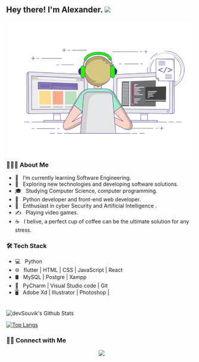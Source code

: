 <h2> Hey there! I'm Alexander. <img src="https://github.com/souvikguria98/souvikguria98/blob/master/Hi.gif" width="25"></h2>
<img align="right" alt="GIF" src="https://raw.githubusercontent.com/devSouvik/devSouvik/master/gif3.gif" width="500"/>

<h3> 👨🏻‍💻 About Me </h3>

- 🔭 &nbsp; I’m currently learning Software Engineering.
- 🤔 &nbsp; Exploring new technologies and developing software solutions.
- 🎓 &nbsp; Studying Computer Science, computer programming.
- 💼 &nbsp; Python developer and front-end web developer.
- 🌱 &nbsp; Enthusiast in cyber Security and Artificial Intelligence .
- ✍️ &nbsp; Playing video games.
- ☕ &nbsp; I belive, a perfect cup of coffee can be the ultimate solution for any stress. 

<h3>🛠 Tech Stack</h3>

- 💻 &nbsp; Python 
- 🌐 &nbsp; flutter | HTML | CSS | JavaScript | React  
- 🛢 &nbsp; MySQL | Postgre | Xampp
- 🔧 &nbsp; PyCharm | Visual Studio code | Git
- 🖥 &nbsp; Adobe Xd | Illustrator | Photoshop | 

<br>

<img align="center" src="https://github-readme-stats.vercel.app/api?username=AlexanderIvanofff&include_all_commits=true&count_private=true&show_icons=true&line_height=20&title_color=7A7ADB&icon_color=2234AE&text_color=D3D3D3&bg_color=0,000000,130F40" alt="devSouvik's Github Stats">

</br>

[![Top Langs](https://github-readme-stats.vercel.app/api/top-langs/?username=AlexanderIvanofff&layout=compact&text_color=daf7dc&bg_color=151515)](https://github.com/AlexanderIvanofff/github-readme-stats)


<h3> 🤝🏻 Connect with Me </h3>

<p align="center">
&nbsp; <a href="mailto:valmon888@gmail.com" target="_blank" rel="noopener noreferrer"><img src="https://img.icons8.com/plasticine/100/000000/gmail.png"  width="50" /></a>
</p>
